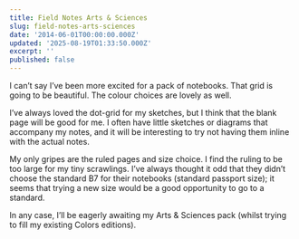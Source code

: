 ```yaml
---
title: Field Notes Arts & Sciences
slug: field-notes-arts-sciences
date: '2014-06-01T00:00:00.000Z'
updated: '2025-08-19T01:33:50.000Z'
excerpt: ''
published: false
---
```

I can’t say I’ve been more excited for a pack of notebooks. That grid is going to be beautiful. The colour choices are lovely as well.

I’ve always loved the dot-grid for my sketches, but I think that the blank page will be good for me. I often have little sketches or diagrams that accompany my notes, and it will be interesting to try not having them inline with the actual notes.

My only gripes are the ruled pages and size choice. I find the ruling to be too large for my tiny scrawlings. I’ve always thought it odd that they didn’t choose the standard B7 for their notebooks (standard passport size); it seems that trying a new size would be a good opportunity to go to a standard.

In any case, I’ll be eagerly awaiting my Arts & Sciences pack (whilst trying to fill my existing Colors editions).
